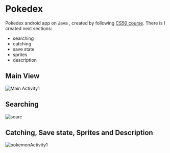 # Pokedex

Pokedex android app on Java , created by following [CS50 course](https://cs50.harvard.edu/x/2020/tracks/mobile/android/pokedex/). 
There is I created next sections: 
* searching
* catching
* save state
* sprites 
* description

## Main View
![Main Activity1](https://user-images.githubusercontent.com/63249052/95555442-9edfa980-0a33-11eb-89b9-867baaec6fe3.png)
## Searching 
![searc](https://user-images.githubusercontent.com/63249052/95555196-3bee1280-0a33-11eb-934d-7a45cd3d87ce.png)
## Catching, Save state, Sprites and Description
![pokemonActivity1](https://user-images.githubusercontent.com/63249052/95555395-866f8f00-0a33-11eb-899e-1ee3c217c32d.png)
